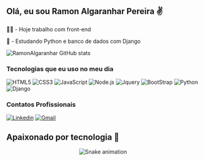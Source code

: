 ## Olá, eu sou <b>Ramon Algaranhar Pereira</b> ✌️

👨‍💻 - Hoje trabalho com front-end

📝 - Estudando Python e banco de dados com Django

![RamonAlgaranhar GitHub stats](https://github-readme-stats.vercel.app/api?username=RamonAlgaranhar&show_icons=true&theme=radical)

### Tecnologias que eu uso no meu dia

<div style="display:inline_block">
    <img align-items="center" alt="HTML5" src="https://img.shields.io/badge/HTML5-E34F26?style=for-the-badge&logo=html5&logoColor=white"/>
    <img align-items="center" alt="CSS3" src="https://img.shields.io/badge/CSS3-1572B6?style=for-the-badge&logo=css3&logoColor=white"/>
    <img align-items="center" alt="JavaScript" src="https://img.shields.io/badge/JavaScript-F7DF1E?style=for-the-badge&logo=javascript&logoColor=black"/>
    <img align-items="center" alt="Node.js" src="https://img.shields.io/badge/Node.js-43853D?style=for-the-badge&logo=node.js&logoColor=white"/>
    <img align-items="center" alt="Jquery" src="https://img.shields.io/badge/jQuery-0769AD?style=for-the-badge&logo=jquery&logoColor=white"/>
    <img align-items="center" alt="BootStrap" src="https://img.shields.io/badge/Bootstrap-563D7C?style=for-the-badge&logo=bootstrap&logoColor=white"/>
    <img align-items="center" alt="Python" src="[https://img.shields.io/badge/PHP-777BB4?style=for-the-badge&logo=php&logoColor=white](https://img.shields.io/badge/Python-14354C?style=for-the-badge&logo=python&logoColor=white)"/>
    <img align-items="center" alt="Django" src="[https://img.shields.io/badge/MySQL-00000F?style=for-the-badge&logo=mysql&logoColor=white](https://img.shields.io/badge/Django-092E20?style=for-the-badge&logo=django&logoColor=white)"/>
</div>

### Contatos Profissionais 

[![Linkedin](https://img.shields.io/badge/LinkedIn-0077B5?style=for-the-badge&logo=linkedin&logoColor=white)](www.linkedin.com/in/ramon-algaranhar-pereira-518b33234)
[![Gmail](https://img.shields.io/badge/Gmail-D14836?style=for-the-badge&logo=gmail&logoColor=white)](mailto:algaranharralg20@gmail.com)

## Apaixonado por tecnologia 💖

<div align="center">

  ![Snake animation](https://github.com/danielbped/danielbped/blob/output/github-contribution-grid-snake.svg)
  
</div>

